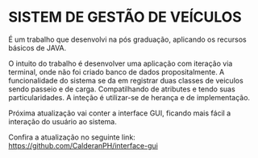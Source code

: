 # SISTEM DE GESTÃO DE VEÍCULOS
 É um trabalho que desenvolvi na pós graduação, aplicando os recursos básicos de JAVA.
 
 O intuito do trabalho é desenvolver uma aplicação com iteração via terminal, onde não foi criado banco de dados propositalmente. 
A funcionalidade do sistema se da em registrar duas classes de veiculos sendo passeio e de carga. Compatilhando de atributes e tendo suas particularidades. A inteção é utilizar-se de herança e de implementação.
 
 Próxima atualização vai conter a interface GUI, ficando mais fácil a interação do usuário ao sistema. 

Confira a atualização no seguinte link:
https://github.com/CalderanPH/interface-gui
